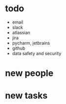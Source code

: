 todo
===

- email
- slack
- atlassian
- jira 
- pycharm, jetbrains
- github 
- data safety and security

# new people
# new tasks
